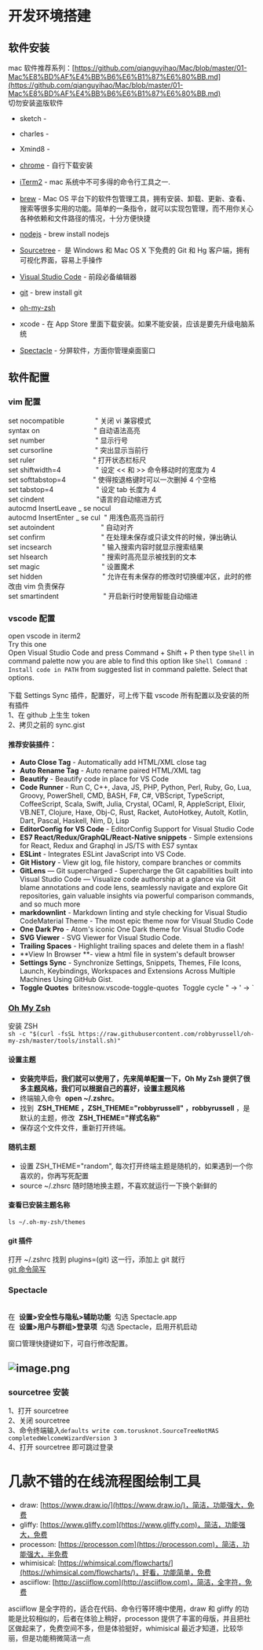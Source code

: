# 开发环境搭建

<a name="SbLWg"></a>

## 软件安装

mac 软件推荐系列：[https://github.com/qianguyihao/Mac/blob/master/01-Mac%E8%BD%AF%E4%BB%B6%E6%B1%87%E6%80%BB.md](https://github.com/qianguyihao/Mac/blob/master/01-Mac%E8%BD%AF%E4%BB%B6%E6%B1%87%E6%80%BB.md)<br />切勿安装盗版软件

- sketch -
- charles -
- Xmind8 -
- [chrome](https://www.google.com/chrome/?brand=CHBD&gclid=EAIaIQobChMI78W-j6iJ4wIVFz5gCh3HyAt3EAAYASAAEgLiNfD_BwE&gclsrc=aw.ds) - 自行下载安装

- [iTerm2](https://www.iterm2.com/) - mac 系统中不可多得的命令行工具之一.
- [brew](https://brew.sh/index_zh-cn) - Mac OS 平台下的软件包管理工具，拥有安装、卸载、更新、查看、搜索等很多实用的功能。简单的一条指令，就可以实现包管理，而不用你关心各种依赖和文件路径的情况，十分方便快捷
- [nodejs](https://nodejs.org/en/) - brew install nodejs
- [Sourcetree](https://www.sourcetreeapp.com/) -  是 Windows 和 Mac OS X 下免费的 Git 和 Hg 客户端，拥有可视化界面，容易上手操作
- [Visual Studio Code](https://code.visualstudio.com/) - 前段必备编辑器
- [git](https://git-scm.com/) - brew install git
- [oh-my-zsh](https://github.com/robbyrussell/oh-my-zsh)
- xcode - 在 App Store 里面下载安装。如果不能安装，应该是要先升级电脑系统
- [Spectacle](https://www.spectacleapp.com/) - 分屏软件，方面你管理桌面窗口

<a name="ZqTDm"></a>

## 软件配置

<a name="9oruT"></a>

### vim 配置

set nocompatible                " 关闭 vi 兼容模式<br />
syntax on                            " 自动语法高亮<br />
set number                          " 显示行号<br />
set cursorline                      " 突出显示当前行<br />
set ruler                              " 打开状态栏标尺<br />
set shiftwidth=4                  " 设定 << 和 >> 命令移动时的宽度为 4<br />
set softtabstop=4              " 使得按退格键时可以一次删掉 4 个空格<br />
set tabstop=4                      " 设定 tab 长度为 4<br />
set cindent                           "语言的自动缩进方式<br />
autocmd InsertLeave _ se nocul<br />
autocmd InsertEnter _ se cul  " 用浅色高亮当前行<br />
set autoindent                        " 自动对齐<br />
set confirm                             " 在处理未保存或只读文件的时候，弹出确认<br />
set incsearch                          " 输入搜索内容时就显示搜索结果<br />
set hlsearch                            " 搜索时高亮显示被找到的文本<br />
set magic                                " 设置魔术<br />
set hidden                               " 允许在有未保存的修改时切换缓冲区，此时的修改由 vim 负责保存<br />
set smartindent                       " 开启新行时使用智能自动缩进

<a name="VcK54"></a>

### vscode 配置

open vscode in iterm2<br />
Try this one<br />
Open Visual Studio Code and press Command + Shift + P then type `Shell` in command palette now you are able to find this option like `Shell Command : Install code in PATH` from suggested list in command palette. Select that options.<br />
<br />
下载 Settings Sync 插件，配置好，可上传下载 vscode 所有配置以及安装的所有插件<br />
1、在 github 上生生 token<br />
2、拷贝之前的 sync.gist

<a name="nQtu5"></a>

#### 推荐安装插件：

- **Auto Close Tag** - Automatically add HTML/XML close tag
- **Auto Rename Tag** - Auto rename paired HTML/XML tag
- **Beautify** - Beautify code in place for VS Code
- **Code Runner** - Run C, C++, Java, JS, PHP, Python, Perl, Ruby, Go, Lua, Groovy, PowerShell, CMD, BASH, F#, C#, VBScript, TypeScript, CoffeeScript, Scala, Swift, Julia, Crystal, OCaml, R, AppleScript, Elixir, VB.NET, Clojure, Haxe, Obj-C, Rust, Racket, AutoHotkey, AutoIt, Kotlin, Dart, Pascal, Haskell, Nim, D, Lisp
- **EditorConfig for VS Code** - EditorConfig Support for Visual Studio Code
- **ES7 React/Redux/GraphQL/React-Native snippets** - Simple extensions for React, Redux and Graphql in JS/TS with ES7 syntax
- **ESLint** - Integrates ESLint JavaScript into VS Code.
- **Git History** - View git log, file history, compare branches or commits
- **GitLens** — Git supercharged - Supercharge the Git capabilities built into Visual Studio Code — Visualize code authorship at a glance via Git blame annotations and code lens, seamlessly navigate and explore Git repositories, gain valuable insights via powerful comparison commands, and so much more
- **markdownlint** - Markdown linting and style checking for Visual Studio CodeMaterial Theme - The most epic theme now for Visual Studio Code
- **One Dark Pro** - Atom's iconic One Dark theme for Visual Studio Code
- **SVG Viewer** - SVG Viewer for Visual Studio Code.
- **Trailing Spaces** - Highlight trailing spaces and delete them in a flash!
- **View In Browser **- view a html file in system's default browser
- **Settings Sync** - Synchronize Settings, Snippets, Themes, File Icons, Launch, Keybindings, Workspaces and Extensions Across Multiple Machines Using GitHub Gist.
- **Toggle Quotes**  britesnow.vscode-toggle-quotes 
  Toggle cycle " -> ' -> `

<a name="Qmgtm"></a>

### [Oh My Zsh](https://github.com/robbyrussell/oh-my-zsh)

安装 ZSH<br />`sh -c "$(curl -fsSL https://raw.githubusercontent.com/robbyrussell/oh-my-zsh/master/tools/install.sh)"`
<a name="jmzgr"></a>

#### 设置主题

- **安装完毕后，我们就可以使用了，先来简单配置一下，Oh My Zsh 提供了很多主题风格，我们可以根据自己的喜好，设置主题风格**
- 终端输入命令  **open ~/.zshrc**。
- 找到  **ZSH_THEME ，ZSH_THEME="robbyrussell" ，robbyrussell** ，是默认的主题，修改  **ZSH_THEME="样式名称"**
- 保存这个文件文件，重新打开终端。
  <a name="W5gzv"></a>

#### 随机主题

- 设置 ZSH_THEME="random", 每次打开终端主题是随机的，如果遇到一个你喜欢的，你再写死配置
- source ~/.zhsrc 随时随地换主题，不喜欢就运行一下换个新鲜的

<a name="b75wl"></a>

#### 查看已安装主题名称

`ls ~/.oh-my-zsh/themes`

<a name="j5EZm"></a>

#### git 插件

打开 ~/.zshrc 找到 plugins=(git) 这一行，添加上 git 就行<br />[git 命令简写](https://github.com/robbyrussell/oh-my-zsh/tree/master/plugins/git/)

<a name="U8Lnf"></a>

### Spectacle

<br />在  **设置>安全性与隐私>辅助功能**  勾选 Spectacle.app<br />在  **设置>用户与群组>登录项**  勾选 Spectacle，启用开机启动

窗口管理快捷键如下，可自行修改配置。
<a name="8Pb4p"></a>

## ![image.png]()

<a name="tPoax"></a>

<a name="7srbD"></a>

### sourcetree 安装

1、打开 sourcetree<br />2、关闭 sourcetree<br />3、命令终端输入`defaults write com.torusknot.SourceTreeNotMAS completedWelcomeWizardVersion 3`<br />4、打开 sourcetree 即可跳过登录<br />

# 几款不错的在线流程图绘制工具

- draw: [https://www.draw.io/](https://www.draw.io/)，简洁，功能强大，免费
- gliffy: [https://www.gliffy.com](https://www.gliffy.com)，简洁，功能强大，免费
- processon: [https://processon.com](https://processon.com)，简洁，功能强大，半免费
- whimisical: [https://whimsical.com/flowcharts/](https://whimsical.com/flowcharts/)，好看，功能简单，免费
- asciiflow: [http://asciiflow.com](http://asciiflow.com)，简洁，全字符，免费

asciiflow 是全字符的，适合在代码、命令行等环境中使用，draw 和 gliffy 的功能是比较相似的，后者在体验上稍好，processon 提供了丰富的母版，并且把社区做起来了，免费空间不多，但是体验挺好，whimisical 最近才知道，比较华丽，但是功能稍微简洁一点
